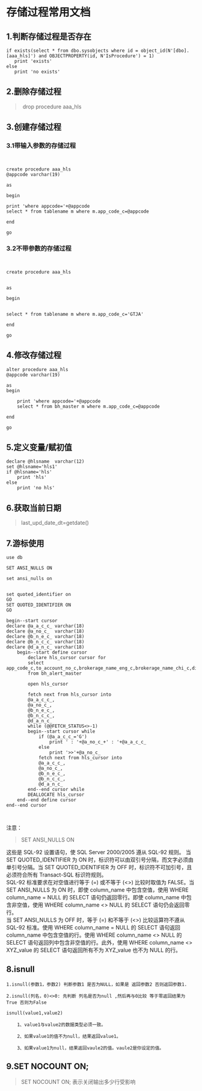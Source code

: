# 存储过程常用文档

## 1.判断存储过程是否存在

~~~
if exists(select * from dbo.sysobjects where id = object_id(N'[dbo].[aaa_hls]') and OBJECTPROPERTY(id, N'IsProcedure') = 1)
​	print 'exists'
else
​	print 'no exists'
~~~



## 2.删除存储过程

> ​	drop procedure aaa_hls

## 3.创建存储过程

### 3.1带输入参数的存储过程

~~~


create procedure aaa_hls
@appcode varchar(19)

as

begin

print 'where appcode='+@appcode
select * from tablename m where m.app_code_c=@appcode

end

go
~~~

### 3.2不带参数的存储过程

~~~


create procedure aaa_hls


as

begin


select * from tablename m where m.app_code_c='GTJA'

end

go
~~~



## 4.修改存储过程

~~~
alter procedure aaa_hls
@appcode varchar(19)

as
begin

	print 'where appcode='+@appcode
	select * from bh_master m where m.app_code_c=@appcode

end

go
~~~

## 5.定义变量/赋初值

~~~
declare @hlsname  varchar(12)
set @hlsname='hls1'
if @hlsname='hls'
	print 'hls'
else
	print 'no hls'
~~~

## 6.获取当前日期

> last_upd_date_dt=getdate()

## 7.游标使用

~~~
use db

SET ANSI_NULLS ON

set ansi_nulls on


set quoted_identifier on
GO
SET QUOTED_IDENTIFIER ON
GO

begin--start cursor
declare @a_a_c_c_ varchar(18)
declare @a_no_c_  varchar(18)
declare @b_n_e_c_ varchar(18)
declare @b_n_c_c_ varchar(18)
declare @d_a_n_c_ varchar(18)
	begin--start define cursor
		declare hls_cursor cursor for 
		select app_code_c,to_account_no_c,brokerage_name_eng_c,brokerage_name_chi_c,disp_account_no_c
		from bh_alert_master
		
		open hls_cursor
		
		fetch next from hls_cursor into 
		@a_a_c_c_,
		@a_no_c_,
		@b_n_e_c_,
		@b_n_c_c_,
		@d_a_n_c_
		while (@@FETCH_STATUS<>-1)
		begin--start cursor while
			if (@a_a_c_c_='G')
				print ' : '+@a_no_c_+' : '+@a_a_c_c_
			else
				print '>>'+@a_no_c_
			fetch next from hls_cursor into 
			@a_a_c_c_,
			@a_no_c_,
			@b_n_e_c_,
			@b_n_c_c_,
			@d_a_n_c_
		end--end cursor while
		DEALLOCATE hls_cursor
	end--end define cursor
end--end cursor



~~~

注意：

> SET ANSI_NULLS  ON

这些是 SQL-92 设置语句，使 SQL Server 2000/2005 遵从 SQL-92 规则。
当 SET QUOTED_IDENTIFIER 为 ON 时，标识符可以由双引号分隔，而文字必须由单引号分隔。当 SET QUOTED_IDENTIFIER 为 OFF 时，标识符不可加引号，且必须符合所有 Transact-SQL 标识符规则。  
SQL-92 标准要求在对空值进行等于 (=) 或不等于 (<>) 比较时取值为 FALSE。当 SET ANSI_NULLS 为 ON 时，即使 column_name 中包含空值，使用 WHERE column_name = NULL 的 SELECT 语句仍返回零行。即使 column_name 中包含非空值，使用 WHERE column_name <> NULL 的 SELECT 语句仍会返回零行。  
当 SET ANSI_NULLS 为 OFF 时，等于 (=) 和不等于 (<>) 比较运算符不遵从 SQL-92 标准。使用 WHERE column_name = NULL 的 SELECT 语句返回 column_name 中包含空值的行。使用 WHERE column_name <> NULL 的 SELECT 语句返回列中包含非空值的行。此外，使用 WHERE column_name <> XYZ_value 的 SELECT 语句返回所有不为 XYZ_value 也不为 NULL 的行。



## 8.isnull

~~~
1.isnull(参数1，参数2) 判断参数1 是否为NULL，如果是 返回参数2 否则返回参数1.
  
2.isnull(列名，0)<>0: 先判断 列名是否为null ,然后再与0比较 等于零返回结果为True 否则为False

isnull(value1,value2)

    1、value1与value2的数据类型必须一致。

    2、如果value1的值不为null，结果返回value1。

    3、如果value1为null，结果返回vaule2的值。vaule2是你设定的值。
~~~

## 9.SET NOCOUNT ON;

> SET NOCOUNT ON; 表示关闭输出多少行受影响

